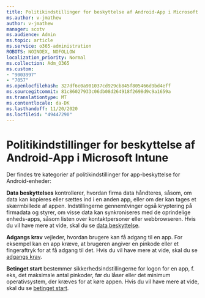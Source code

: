 ```yaml
---
title: Politikindstillinger for beskyttelse af Android-App i Microsoft Intune
ms.author: v-jmathew
author: v-jmathew
manager: scotv
ms.audience: Admin
ms.topic: article
ms.service: o365-administration
ROBOTS: NOINDEX, NOFOLLOW
localization_priority: Normal
ms.collection: Adm_O365
ms.custom:
- "9003997"
- "7057"
ms.openlocfilehash: 327df6e0a901037cd929cb845f805466d9bd4eff
ms.sourcegitcommit: 81c86027933c06db08d264918f2698d9c9a1659a
ms.translationtype: MT
ms.contentlocale: da-DK
ms.lasthandoff: 11/20/2020
ms.locfileid: "49447290"
---
```

# <a name="android-app-protection-policy-settings-in-microsoft-intune"></a>Politikindstillinger for beskyttelse af Android-App i Microsoft Intune

Der findes tre kategorier af politikindstillinger for app-beskyttelse for Android-enheder:

**Data beskyttelses** kontrollerer, hvordan firma data håndteres, såsom, om data kan kopieres eller sættes ind i en anden app, eller om der kan tages et skærmbillede af appen. Indstillingerne gennemtvinger også kryptering på firmadata og styrer, om visse data kan synkroniseres med de oprindelige enheds-apps, såsom listen over kontaktpersoner eller webbrowseren. Hvis du vil have mere at vide, skal du se [data beskyttelse](https://go.microsoft.com/fwlink/?linkid=2135259).

**Adgangs krav** vejleder, hvordan brugere kan få adgang til en app. For eksempel kan en app kræve, at brugeren angiver en pinkode eller et fingeraftryk for at få adgang til det. Hvis du vil have mere at vide, skal du se [adgangs krav](https://go.microsoft.com/fwlink/?linkid=2135260).

**Betinget start** bestemmer sikkerhedsindstillingerne for logon for en app, f. eks, det maksimale antal pinkoder, før du låser eller det minimum operativsystem, der kræves for at køre appen. Hvis du vil have mere at vide, skal du se [betinget start](https://go.microsoft.com/fwlink/?linkid=2135507).
